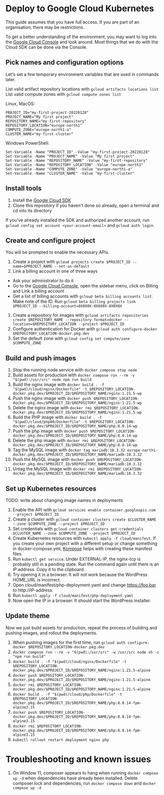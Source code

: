 # Deploy to Google Cloud Kubernetes

This guide assumes that you have full access. If you are part of an organisation, there may be restrictions.

To get a better understanding of the environment, you may want to log into the [Google Cloud Console](https://console.cloud.google.com/) and look around. Most things that we do with the Cloud SDK can be done via the Console.

## Pick names and configuration options

Let's set a few temporary environment variables that are used in commands later.

List valid artifact repository locations with `gcloud artifacts locations list`
List valid compute zones with `gcloud compute zones list`

Linux, MacOS:
```
PROJECT_ID="my-first-project-20220128"
PROJECT_NAME="My first project"
REPOSITORY_NAME="my-first-repository"
REPOSITORY_LOCATION="europe-north1"
COMPUTE_ZONE="europe-north1-a"
CLUSTER_NAME="my-first-cluster"
```
Windows PowerShell:
```
Set-Variable -Name "PROJECT_ID" -Value "my-first-project-20220128"
Set-Variable -Name "PROJECT_NAME" -Value "My first project"
Set-Variable -Name "REPOSITORY_NAME" -Value "my-first-repository"
Set-Variable -Name "REPOSITORY_LOCATION" -Value "europe-north1"
Set-Variable -Name "COMPUTE_ZONE" -Value "europe-north1-a"
Set-Variable -Name "CLUSTER_NAME" -Value "my-first-cluster"
```

## Install tools

1. Install the [Google Cloud SDK](https://cloud.google.com/sdk)
1. Clone this repository if you haven't done so already, open a terminal and cd into its directory

If you've already installed the SDK and authorized another account, run `gcloud config set account <your-account-email>` and `gcloud auth login`.

## Create and configure project

You will be prompted to enable the necessary APIs.

1. Create a project with `gcloud projects create $PROJECT_ID --name=$PROJECT_NAME --set-as-default`
1. Link a billing account in one of three ways
  - Ask your administrator to do it
  - Go to the [Google Cloud Console](https://console.cloud.google.com/), open the sidebar menu, click on Billing and Link a billing account
  - Get a list of billing accounts with `gcloud beta billing accounts list`. Make note of the ID. Run `gcloud beta billing projects link $PROJECT_ID --billing-account=0X0X0X-0X0X0X-0X0X0X`
1. Create a repository for images with `gcloud artifacts repositories create $REPOSITORY_NAME --repository-format=docker --location=$REPOSITORY_LOCATION --project $PROJECT_ID`
1. Configure authentication for Docker with `gcloud auth configure-docker $REPOSITORY_LOCATION-docker.pkg.dev`
1. Set the default zone with `gcloud config set compute/zone $COMPUTE_ZONE`

## Build and push images

1. Stop the running node service with `docker compose stop node`
1. Build assets for production with `docker compose run --rm -v "$(pwd):/usr/src" node npm run build`
1. Build the nginx image with `docker build . -f "$(pwd)/cloud/nginx/Dockerfile" -t $REPOSITORY_LOCATION-docker.pkg.dev/$PROJECT_ID/$REPOSITORY_NAME/nginx:1.21.5-wp`
1. Push the nginx image with `docker push $REPOSITORY_LOCATION-docker.pkg.dev/$PROJECT_ID/$REPOSITORY_NAME/nginx:1.21.5-wp`
1. Delete the nginx image with `docker rmi $REPOSITORY_LOCATION-docker.pkg.dev/$PROJECT_ID/$REPOSITORY_NAME/nginx:1.21.5-wp`
1. Build the PHP image with `docker build . -f "$(pwd)/cloud/php80/Dockerfile" -t $REPOSITORY_LOCATION-docker.pkg.dev/$PROJECT_ID/$REPOSITORY_NAME/php:8.0.14-wp`
1. Push the php image with `docker push $REPOSITORY_LOCATION-docker.pkg.dev/$PROJECT_ID/$REPOSITORY_NAME/php:8.0.14-wp`
1. Delete the php image with `docker rmi $REPOSITORY_LOCATION-docker.pkg.dev/$PROJECT_ID/$REPOSITORY_NAME/php:8.0.14-wp`
1. Tag the MySQL image with `docker tag mariadb:10.3.32 europe-north1-docker.pkg.dev/$PROJECT_ID/$REPOSITORY_NAME/mariadb:10.3.32`
1. Push the MySQL image with `docker push $REPOSITORY_LOCATION-docker.pkg.dev/$PROJECT_ID/$REPOSITORY_NAME/mariadb:10.3.32`
1. Untag the MySQL image with `docker rmi $REPOSITORY_LOCATION-docker.pkg.dev/$PROJECT_ID/$REPOSITORY_NAME/mariadb:10.3.32`

## Set up Kubernetes resources

TODO: write about changing image names in deployments

1. Enable the API with `gcloud services enable container.googleapis.com --project $PROJECT_ID`
1. Create a cluster with `gcloud container clusters create $CLUSTER_NAME --zone $COMPUTE_ZONE --project $PROJECT_ID`
1. Set credentials with `gcloud container clusters get-credentials $CLUSTER_NAME --zone $COMPUTE_ZONE --project $PROJECT_ID`
1. Create Kubernetes resources with `kubectl apply -f cloud/manifest`. If you create your own project with a different setup or change something in docker-compose.yml, [Kompose](https://kubernetes.io/docs/tasks/configure-pod-container/translate-compose-kubernetes/) helps with creating these manifest files.
1. Run `kubectl get service`. Under EXTERNAL-IP, the nginx-tcp is probably still in a pending state. Run the command again until there is an IP address. Copy it to the clipboard.
1. Try opening it in a browser. It will not work because the WordPress HOME_URL is incorrect.
1. Open cloud/manifest/php-deployment.yaml and change https://foo.bar to http://IP-address
1. Run `kubectl apply -f cloud/manifest/php-deployment.yaml`
1. Now open the IP in a browser. It should start the WordPress installer.

## Update theme

Now we just build assets for production, repeat the process of building and pushing images, and rollout the deployments.

1. When pushing images for the first time, run `gcloud auth configure-docker $REPOSITORY_LOCATION-docker.pkg.dev`
1. `docker compose run --rm -v "$(pwd):/usr/src" -w /usr/src node sh -c "npm run build"`
1. `docker build . -f "$(pwd)/cloud/nginx/Dockerfile" -t $REPOSITORY_LOCATION-docker.pkg.dev/$PROJECT_ID/$REPOSITORY_NAME/nginx:1.21.5-alpine`
1. `docker push $REPOSITORY_LOCATION-docker.pkg.dev/$PROJECT_ID/$REPOSITORY_NAME/nginx:1.21.5-alpine`
1. `docker rmi $REPOSITORY_LOCATION-docker.pkg.dev/$PROJECT_ID/$REPOSITORY_NAME/nginx:1.21.5-alpine`
1. `docker build . -f "$(pwd)/cloud/php/Dockerfile" -t $REPOSITORY_LOCATION-docker.pkg.dev/$PROJECT_ID/$REPOSITORY_NAME/php:8.0.14-fpm-alpine3.15`
1. `docker push $REPOSITORY_LOCATION-docker.pkg.dev/$PROJECT_ID/$REPOSITORY_NAME/php:8.0.14-fpm-alpine3.15`
1. `docker rmi $REPOSITORY_LOCATION-docker.pkg.dev/$PROJECT_ID/$REPOSITORY_NAME/php:8.0.14-fpm-alpine3.15`
1. `kubectl rollout restart deployment nginx php`

# Troubleshooting and known issues

1. On Window 11, composer appears to hang when running `docker compose up -d` when dependencies have already been installed. Delete composer.lock and dependencies, run `docker compose down` and `docker compose up -d`
